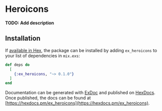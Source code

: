 # Heroicons

**TODO: Add description**

## Installation

If [available in Hex](https://hex.pm/docs/publish), the package can be installed
by adding `ex_heroicons` to your list of dependencies in `mix.exs`:

```elixir
def deps do
  [
    {:ex_heroicons, "~> 0.1.0"}
  ]
end
```

Documentation can be generated with [ExDoc](https://github.com/elixir-lang/ex_doc)
and published on [HexDocs](https://hexdocs.pm). Once published, the docs can
be found at [https://hexdocs.pm/ex_heroicons](https://hexdocs.pm/ex_heroicons).
